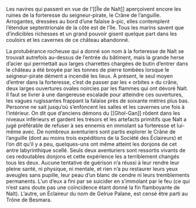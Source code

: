 Les navires qui passent en vue de l'[[Île de Nalt]] aperçoivent encore les ruines de la forteresse du seigneur-pirate, le Crâne de l’anguille.
Arrogantes, dressées au bord d’une falaise à-pic, elles contemplent l’étendue septentrionale de la côte est de l’île. Tous les marins savent que d’indicibles richesses et un grand pouvoir gisent quelque part dans les couloirs et les cavernes de ce château abandonné.

La protubérance rocheuse qui a donné son nom à la forteresse de Nalt se trouvait autrefois au-dessus de l’entrée du bâtiment, mais la grande herse d’acier qui permettait aux larges charrettes chargées de butin d’entrer dans le château a été broyée par les tonnes de pierre tombées lorsque le seigneur-pirate dément a incendié les lieux. À présent, le seul moyen d’entrer dans la forteresse, c’est de passer par les « orbites » du crâne, deux larges ouvertures ovales noircies par les flammes qui ont dévoré Nalt. Il faut se livrer à une dangereuse escalade pour atteindre ces ouvertures, les vagues rugissantes frappant la falaise près de soixante mètres plus bas.
Personne ne sait jusqu’où s’enfoncent les salles et les cavernes une fois à l’intérieur. On dit que d’anciens démons du [[Ghol-Gan]] rôdent dans les niveaux inférieurs et gardent les trésors et les artefacts primitifs que Nalt a jugé préférable de refuser à ses ennemis en immolant sa forteresse et lui-même avec. De nombreux
aventuriers sont partis explorer le Crâne de l’anguille (dont au moins trois expéditions de la Société des Éclaireurs) et l’on dit qu’il y a peu, quelques-uns ont même atteint les donjons de cet antre labyrinthique scellé. Seuls deux aventuriers sont ressortis vivants de ces redoutables donjons et cette expérience les a terriblement changés tous les deux. Aucune tentative de guérison n’a réussi à leur rendre leur pleine santé, ni physique, ni mentale, et rien n’a pu restaurer leurs yeux aveugles sans pupille, leur peau d’un blanc de cendre ni leurs tremblements permanents. L’un d’eux a fini par se suicider en s’immolant par le feu (ce qui n’est sans doute pas une coïncidence étant donné la fin flamboyante de Nalt). L’autre, un Éclaireur du nom de Gelrue Palane, est censé être parti au Trône de Besmara.
